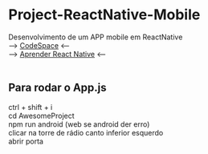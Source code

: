 # Project-ReactNative-Mobile
Desenvolvimento de um APP mobile em ReactNative
<br>
--> [CodeSpace](https://orange-telegram-464p9q6q5xgf79wj.github.dev/) <--
<br>
--> [Aprender React Native](https://reactnative.dev/docs/getting-started) <--
<br><br>
## Para rodar o App.js
ctrl + shift + i<br>
cd AwesomeProject<br>
npm run android (web se android der erro)<br>
clicar na torre de rádio canto inferior esquerdo<br>
abrir porta<br><br>
